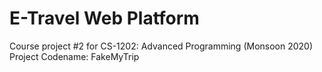 # E-Travel Web Platform 
Course project #2 for CS-1202: Advanced Programming (Monsoon 2020)
Project Codename: FakeMyTrip
